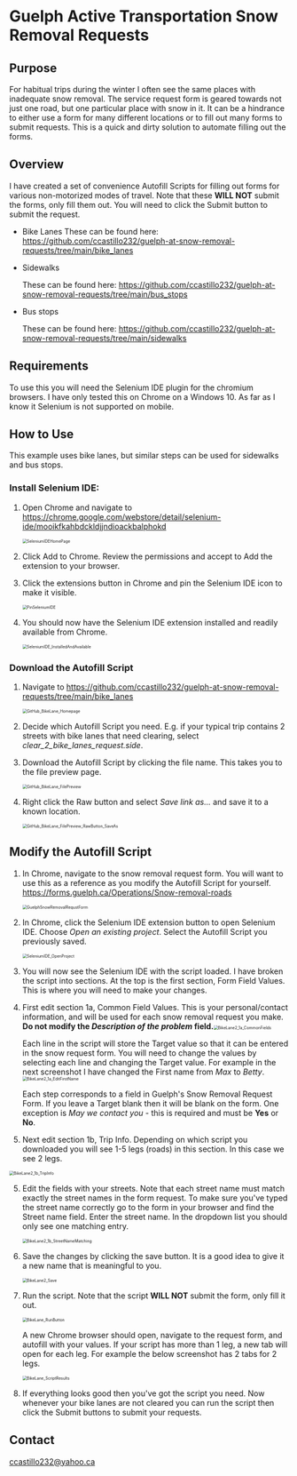 # Guelph Active Transportation Snow Removal Requests

## Purpose
For habitual trips during the winter I often see the same places with inadequate snow removal.
The service request form is geared towards not just one road, but one particular place with snow in it.
It can be a hindrance to either use a form for many different locations or to fill out many forms to submit requests.
This is a quick and dirty solution to automate filling out the forms.

## Overview
I have created a set of convenience Autofill Scripts for filling out forms for various non-motorized modes of travel.  Note that these **WILL NOT** submit the forms, only fill them out.  You will need to click the Submit button to submit the request.
* Bike Lanes
  These can be found here: https://github.com/ccastillo232/guelph-at-snow-removal-requests/tree/main/bike_lanes

* Sidewalks

  These can be found here: https://github.com/ccastillo232/guelph-at-snow-removal-requests/tree/main/bus_stops

* Bus stops

  These can be found here: https://github.com/ccastillo232/guelph-at-snow-removal-requests/tree/main/sidewalks


## Requirements
To use this you will need the Selenium IDE plugin for the chromium browsers.
I have only tested this on Chrome on a Windows 10.  As far as I know it Selenium is not supported on mobile.



## How to Use

This example uses bike lanes, but similar steps can be used for sidewalks and bus stops.

### Install Selenium IDE:

1. Open Chrome and navigate to https://chrome.google.com/webstore/detail/selenium-ide/mooikfkahbdckldjjndioackbalphokd 

   <img src="assets\images\SeleniumIDEHomePage_clickAddToChrome.png" alt="SeleniumIDEHomePage" style="zoom:50%;"/>

2. Click Add to Chrome.  Review the permissions and accept to Add the extension to your browser.

3. Click the extensions button in Chrome and pin the Selenium IDE icon to make it visible. 

   <img src="assets\images\PinSeleniumIDE.png" alt="PinSeleniumIDE" style="zoom:50%;" />

4. You should now have the Selenium IDE extension installed and readily available from Chrome. 

   <img src="assets\images\SeleniumIDEInstalledAndAvailable.png" alt="SeleniumIDE_InstalledAndAvailable" style="zoom:50%;" />



### Download the Autofill Script

1. Navigate to https://github.com/ccastillo232/guelph-at-snow-removal-requests/tree/main/bike_lanes 

   <img src="assets\images\GitHub_BikeLane_Homepage.png" alt="GitHub_BikeLane_Homepage" style="zoom:50%;" />

2. Decide which Autofill Script you need.  E.g. if your typical trip contains 2 streets with bike lanes that need clearing, select *clear_2_bike_lanes_request.side*.

3. Download the Autofill Script by clicking the file name.  This takes you to the file preview page. 

   <img src="assets\images\GitHub_BikeLane_FilePreview_RawButton.png" alt="GitHub_BikeLane_FilePreview" style="zoom:50%;" />

4. Right click the Raw button and select *Save link as...*  and save it to a known location. 

   <img src="assets\images\GitHub_BikeLane_FilePreview_RawButton_SaveAs.png" alt="GitHub_BikeLane_FilePreview_RawButton_SaveAs" style="zoom:50%;" />

## Modify the Autofill Script

1. In Chrome, navigate to the snow removal request form.  You will want to use this as a reference as you modify the Autofill Script for yourself. https://forms.guelph.ca/Operations/Snow-removal-roads  

   <img src="assets\images\GuelphSnowRemovalRequstForm.png" alt="GuelphSnowRemovalRequstForm" style="zoom:50%;" />

2. In Chrome, click the Selenium IDE extension button to open Selenium IDE.  Choose *Open an existing project*.  Select the Autofill Script you previously saved.  

   <img src="assets\images\SeleniumIDE_OpenProject.png" alt="SeleniumIDE_OpenProject" style="zoom:50%;" />

2. You will now see the Selenium IDE with the script loaded.  I have broken the script into sections.  At the top is the first section, Form Field Values.  This is where you will need to make your changes.

3. First edit section 1a, Common Field Values.  This is your personal/contact information, and will be used for each snow removal request you make.  **Do not modify the *Description of the problem* field.**<img src="assets\images\BikeLane2_1a_CommonFields.png" alt="BikeLane2_1a_CommonFields" style="zoom:50%;" />

   Each line in the script will store the Target value so that it can be entered in the snow request form.  You will need to change the values by selecting each line and changing the Target value.  For example in the next screenshot I have changed the First name from *Max* to *Betty*. <img src="assets\images\BikeLane2_1a_EditFirstName.png" alt="BikeLane2_1a_EditFirstName" style="zoom:50%;" />

   Each step corresponds to a field in Guelph's Snow Removal Request Form.  If you leave a Target blank then it will be blank on the form.  One exception is *May we contact you* - this is required and must be **Yes** or **No**.

4.  Next edit section 1b, Trip Info.  Depending on which script you downloaded you will see 1-5 legs (roads) in this section.  In this case we see 2 legs.

   <img src="assets\images\BikeLane2_1b_TripInfo.png" alt="BikeLane2_1b_TripInfo" style="zoom:50%;" />

5. Edit the fields with your streets.  Note that each street name must match exactly the street names in the form request.  To make sure you've typed the street name correctly go to the form in your browser and find the Street name field.  Enter the street name.  In the dropdown list you should only see one matching entry.

   <img src="assets\images\BikeLane2_1b_StreetNameMatching.png" alt="BikeLane2_1b_StreetNameMatching" style="zoom:50%;" />

6. Save the changes by clicking the save button.  It is a good idea to give it a new name that is meaningful to you.

   <img src="assets\images\BikeLane2_Save.png" alt="BikeLane2_Save" style="zoom:50%;" />

7. Run the script.  Note that the script **WILL NOT** submit the form, only fill it out.

   <img src="assets\images\BikeLane_RunButton.png" alt="BikeLane_RunButton" style="zoom:50%;" />

   A new Chrome browser should open, navigate to the request form, and autofill with your values.  If your script has more than 1 leg, a new tab will open for each leg.  For example the below screenshot has 2 tabs for 2 legs.

   <img src="assets\images\BikeLane_ScriptResults.png" alt="BikeLane_ScriptResults" style="zoom:50%;" />

8. If everything looks good then you've got the script you need.  Now whenever your bike lanes are not cleared you can run the script then click the Submit buttons to submit your requests.





## Contact

ccastillo232@yahoo.ca